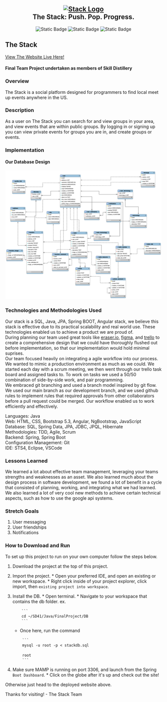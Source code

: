 <h2 align="center">
    <a href="http://172.234.29.146:8080/THESTACK/#/home" target="blank_">
        <img height="100" alt="Stack Logo" src=https://github.com/Parrisu/FinalProject/blob/main/Resources/Images/stackicon.png/>
    </a>
    <br>
    The Stack: Push. Pop. Progress.
</h2>

<div align="center">
    
![Static Badge](https://img.shields.io/badge/Max-DBA-blue?link=https%3A%2F%2Fgithub.com%2Fmaxwelltremaine)
![Static Badge](https://img.shields.io/badge/Jake-SCRUM-orange?link=https%3A%2F%2Fgithub.com%2FJakersnell)
![Static Badge](https://img.shields.io/badge/Parris-Repo_Owner-green?link=https%3A%2F%2Fgithub.com%2FParrisu)

</div>


## The Stack


[View The Website Live Here!](http://13.56.117.221:8080/Stack/#/home)

#### Final Team Project undertaken as members of Skill Distillery

### Overview
The Stack is a social platform designed for programmers to find local meet up events anywhere in the US. 

### Description
As a user on The Stack you can search for and view groups in your area, and view events that are within public groups. By logging in or signing up you can view private events for groups you are in, and create groups or events.

### Implementation

#### Our Database Design
![Our Database schema](https://github.com/Jakersnell/TheStack/blob/main/Resources/Images/stackdiagram.png?raw=true)


### Technologies and Methodologies Used
Our stack is a SQL, Java, JPA, Spring BOOT, Angular stack, we believe this stack is effective due to its practical scalability and real world use. These technologies enabled us to achieve a product we are proud of.
<br>
During planning our team used great tools like [eraser.io](https://app.eraser.io), [figma](https://www.figma.com), and [trello](https://trello.com) to create a comprehensive design that we could have thoroughly flushed out before implementation, so that our implementation would hold minimal suprises. 
<br>
Our team focused heavily on integrating a agile workflow into our process. We wanted to mimic a production environment as much as we could. We started each day with a scrum meeting, we then went through our trello task board and assigned tasks to. To work on tasks we used a 50/50 combination of side-by-side work, and pair programming. 
<br>
We embraced git branching and used a branch model inspired by git flow. We used our main branch as our development branch, and we used github rules to implement rules that required approvals from other collaborators before a pull request could be merged. Our workflow enabled us to work efficiently and effectively. 
<br>

Languages: Java <br>
Web: HTML, CSS, Bootstrap 5.3, Angular, NgBootstrap, JavaScript <br>
Database: SQL, Spring Data, JPA, JDBC, JPQL, Hibernate <br>
Methodologies: TDD, Agile, Scrum  <br>
Backend: Spring, Spring Boot <br>
Configuration Management: Git <br>
IDE: STS4, Eclipse, VSCode <br>

### Lessons Learned
We learned a lot about effective team management, leveraging your teams strengths and weaknesses as an asset. We also learned much about the design process in software development, we found a lot of benefit in a cycle that consisted of planning, working, and integrating what we had learned. We also learned a lot of very cool new methods to achieve certain technical aspects, such as how to use the google api systems. 


### Stretch Goals
1. User messaging 
2. User friendships
3. Notifications

### How to Download and Run

To set up this project to run on your own computer follow the steps below.

 1. Download the project at the top of this project.
 2. Import the project.
        * Open your preferred IDE, and open an existing or new workspace.
        * Right click inside of your project explorer, click import, then `existing project into workspace`.
 3. Install the DB.
        * Open terminal.
        * Navigate to your workspace that contains the db folder. 
            ex.
            
            ```
            cd ~/SD41/Java/FinalProject/DB
            ```
    
     * Once here, run the command

            ```
            mysql -u root -p < stackdb.sql

            root
            ```
       
5. Make sure MAMP is running on port 3306, and launch from the Spring `Boot Dashboard`.
        * Click on the globe after it's up and check out the site!

Otherwise just head to the deployed website above.

Thanks for visiting!
    - The Stack Team

